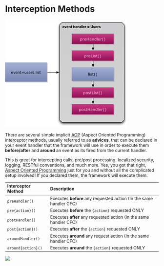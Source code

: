 # Interception Methods

![](../../../.gitbook/assets/eventhandler-prepost%20%282%29%20%282%29%20%282%29.jpg)

There are several simple implicit [AOP](http://en.wikipedia.org/wiki/Aspect-oriented_programming) \(Aspect Oriented Programming\) interceptor methods, usually referred to as **advices**, that can be declared in your event handler that the framework will use in order to execute them **before/after** and **around** an event as its fired from the current handler.

This is great for intercepting calls, pre/post processing, localized security, logging, RESTful conventions, and much more. Yes, you got that right, [Aspect Oriented Programming](http://en.wikipedia.org/wiki/Aspect-oriented_programming) just for you and without all the complicated setup involved! If you declared them, the framework will execute them.

| **Interceptor Method** | **Description** |
| :--- | :--- |
| `preHandler()` | Executes **before** any requested action \(In the same handler CFC\) |
| `pre{action}()` | Executes **before** the `{action}` requested ONLY |
| `postHandler()` | Executes **after** any requested action \(In the same handler CFC\) |
| `post{action}()` | Executes **after** the `{action}` requested ONLY |
| `aroundHandler()` | Executes **around** any request action \(In the same handler CFC\) |
| `around{action}()` | Executes **around** the `{action}` requested ONLY |

![](https://raw.githubusercontent.com/ortus-docs/coldbox-docs/master/full/images/eventhandler-around.jpg)

